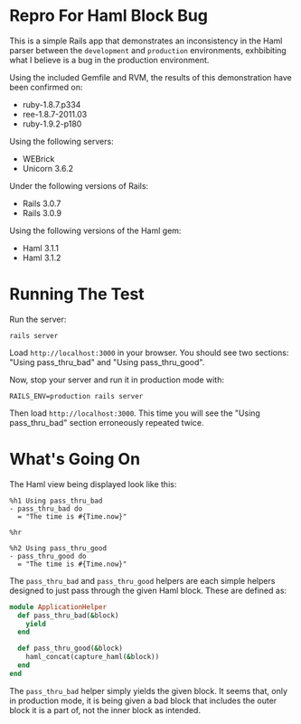 Repro For Haml Block Bug
========================

This is a simple Rails app that demonstrates an inconsistency in the Haml parser between the `development` and `production` environments, exhbibiting what I believe is a bug in the production environment.

Using the included Gemfile and RVM, the results of this demonstration have been confirmed on:

  * ruby-1.8.7.p334
  * ree-1.8.7-2011.03
  * ruby-1.9.2-p180

Using the following servers:

  * WEBrick
  * Unicorn 3.6.2

Under the following versions of Rails:

  * Rails 3.0.7
  * Rails 3.0.9

Using the following versions of the Haml gem:

  * Haml 3.1.1
  * Haml 3.1.2


Running The Test
================

Run the server:
```
rails server
```

Load `http://localhost:3000` in your browser. You should see two sections: "Using pass_thru_bad" and "Using pass_thru_good".

Now, stop your server and run it in production mode with:
```
RAILS_ENV=production rails server
```

Then load `http://localhost:3000`. This time you will see the "Using pass_thru_bad" section erroneously repeated twice.


What's Going On
===============

The Haml view being displayed look like this:

```haml
%h1 Using pass_thru_bad
- pass_thru_bad do
  = "The time is #{Time.now}"

%hr

%h2 Using pass_thru_good
- pass_thru_good do
  = "The time is #{Time.now}"
```

The `pass_thru_bad` and `pass_thru_good` helpers are each simple helpers designed to just pass through the given Haml block. These are defined as:

```ruby
module ApplicationHelper
  def pass_thru_bad(&block)
    yield
  end

  def pass_thru_good(&block)
    haml_concat(capture_haml(&block))
  end
end
```

The `pass_thru_bad` helper simply yields the given block. It seems that, only in production mode, it is being given a bad block that includes the outer block it is a part of, not the inner block as intended.

